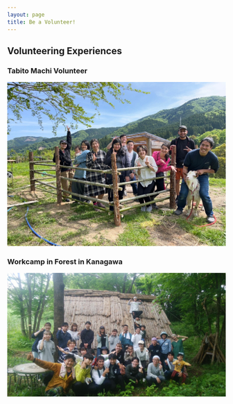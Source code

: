 ```yaml
---
layout: page
title: Be a Volunteer!
---
```


## Volunteering Experiences

### Tabito Machi Volunteer
![alt text](./../images/volunteer1.jpg "Volunteer in Tabito Machi")

### Workcamp in Forest in Kanagawa
![alt text](./../images/volunteer2.jpg "Volunteer in forest")